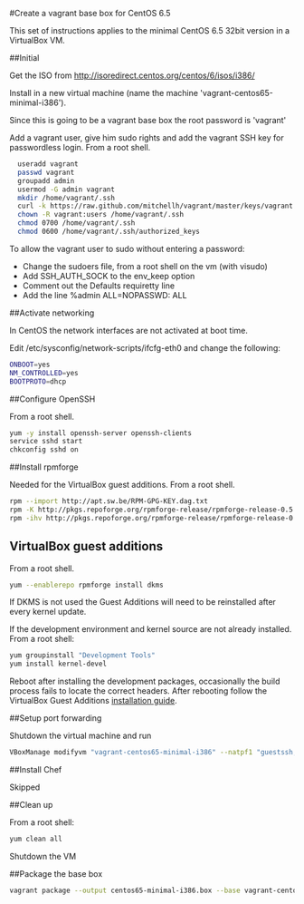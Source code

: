 #Create a vagrant base box for CentOS 6.5

This set of instructions applies to the minimal CentOS 6.5 32bit version in a VirtualBox VM.

##Initial

Get the ISO from http://isoredirect.centos.org/centos/6/isos/i386/  

Install in a new virtual machine (name the machine 'vagrant-centos65-minimal-i386').

Since this is going to be a vagrant base box the root password is 'vagrant'

Add a vagrant user, give him sudo rights and add the vagrant SSH key for passwordless login. From a root shell.

```bash
  useradd vagrant
  passwd vagrant
  groupadd admin
  usermod -G admin vagrant
  mkdir /home/vagrant/.ssh
  curl -k https://raw.github.com/mitchellh/vagrant/master/keys/vagrant.pub > /home/vagrant/.ssh/authorized_keys
  chown -R vagrant:users /home/vagrant/.ssh
  chmod 0700 /home/vagrant/.ssh
  chmod 0600 /home/vagrant/.ssh/authorized_keys
```

To allow the vagrant user to sudo without entering a password:

 * Change the sudoers file, from a root shell on the vm (with visudo)
 * Add SSH_AUTH_SOCK to the env_keep option
 * Comment out the Defaults requiretty line
 * Add the line %admin ALL=NOPASSWD: ALL

##Activate networking

In CentOS the network interfaces are not activated at boot time.

Edit /etc/sysconfig/network-scripts/ifcfg-eth0 and change the following:

```bash
ONBOOT=yes
NM_CONTROLLED=yes
BOOTPROTO=dhcp
```

##Configure OpenSSH

From a root shell.
```bash
yum -y install openssh-server openssh-clients
service sshd start
chkconfig sshd on
```

##Install rpmforge

Needed for the VirtualBox guest additions. From a root shell.
```bash
rpm --import http://apt.sw.be/RPM-GPG-KEY.dag.txt
rpm -K http://pkgs.repoforge.org/rpmforge-release/rpmforge-release-0.5.3-1.el6.rf.i686.rpm
rpm -ihv http://pkgs.repoforge.org/rpmforge-release/rpmforge-release-0.5.3-1.el6.rf.i686.rpm
```

## VirtualBox guest additions

From a root shell.
```bash
yum --enablerepo rpmforge install dkms
```
If DKMS is not used the Guest Additions will need to be reinstalled after every kernel update.

If the development environment and kernel source are not already installed. From a root shell:
```bash
yum groupinstall "Development Tools"
yum install kernel-devel
```
Reboot after installing the development packages, occasionally the build process fails to locate the correct headers. After rebooting follow the VirtualBox Guest Additions [installation guide](http://wiki.centos.org/HowTos/Virtualization/VirtualBox/CentOSguest).

##Setup port forwarding  

Shutdown the virtual machine and run
```bash
VBoxManage modifyvm "vagrant-centos65-minimal-i386" --natpf1 "guestssh,tcp,,2222,,22"
```
##Install Chef

Skipped

##Clean up

From a root shell:
```bash
yum clean all
```
Shutdown the VM

##Package the base box

```bash
vagrant package --output centos65-minimal-i386.box --base vagrant-centos65-minimal-i386
```
